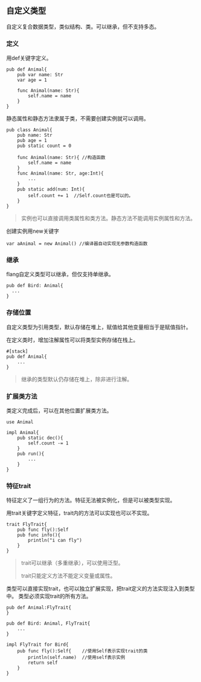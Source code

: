 ## 自定义类型

自定义复合数据类型，类似结构、类。可以继承，但不支持多态。

### 定义

用def关键字定义。

~~~flang
pub def Animal{
    pub var name: Str
    var age = 1
    
    func Animal(name: Str){
        self.name = name
    }
}
~~~

静态属性和静态方法隶属于类，不需要创建实例就可以调用。

~~~
pub class Animal{
    pub name: Str
    pub age = 1
    pub static count = 0
        
    func Animal(name: Str){ //构造函数
        self.name = name
    }
    func Animal(name: Str, age:Int){
        ...
    }
    pub static add(num: Int){
        self.count += 1  //Self.count也是可以的。
    }
}
~~~

> 实例也可以直接调用类属性和类方法。静态方法不能调用实例属性和方法。

创建实例用new关键字

~~~flang
var aAnimal = new Animal() //编译器自动实现无参数构造函数
~~~

### 继承

flang自定义类型可以继承，但仅支持单继承。

~~~
pub def Bird: Animal{
  ...
}
~~~

### 存储位置

自定义类型为引用类型，默认存储在堆上，赋值给其他变量相当于是赋值指针。

在定义类时，增加注解属性可以将类型实例存储在栈上。

~~~flang
#[stack]
pub def Animal{
    ...
}
~~~

> 继承的类型默认仍存储在堆上，除非进行注解。

### 扩展类方法

类定义完成后，可以在其他位置扩展类方法。

~~~flang
use Animal

impl Animal{
    pub static dec(){
        self.count -= 1
    }
    pub run(){
        ...
    }
}
~~~

### 特征trait

特征定义了一组行为的方法。特征无法被实例化，但是可以被类型实现。

用trait关键字定义特征，trait内的方法可以实现也可以不实现。

~~~flang
trait FlyTrait{
    pub func fly():Self
    pub func info(){
        println("i can fly")
    }
}
~~~

> trait可以继承（多重继承），可以使用泛型。
>
> trait只能定义方法不能定义变量或属性。

类型可以直接实现trait，也可以独立扩展实现，把trait定义的方法实现注入到类型中。
类型必须实现trait的所有方法。

~~~
pub def Animal:FlyTrait{
}
~~~

~~~
pub def Bird: Animal, FlyTrait{
    ...
}

~~~

~~~
impl FlyTrait for Bird{
    pub func fly():Self{    //使用Self表示实现trait的类
        println(self.name)  //使用self表示实例
        return self
    }
}
~~~

